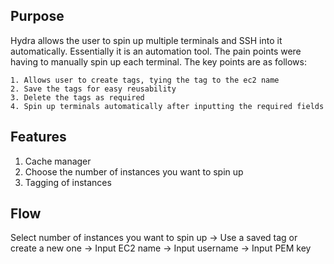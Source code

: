 ## Purpose

Hydra allows the user to spin up multiple terminals and SSH into it automatically. Essentially it is an automation tool. The pain points were having to manually spin up each terminal. The key points are as follows: 

    1. Allows user to create tags, tying the tag to the ec2 name 
    2. Save the tags for easy reusability 
    3. Delete the tags as required
    4. Spin up terminals automatically after inputting the required fields

## Features

1. Cache manager 
2. Choose the number of instances you want to spin up
3. Tagging of instances

## Flow 

Select number of instances you want to spin up -> Use a saved tag or create a new one -> Input EC2 name -> Input username -> Input PEM key 

